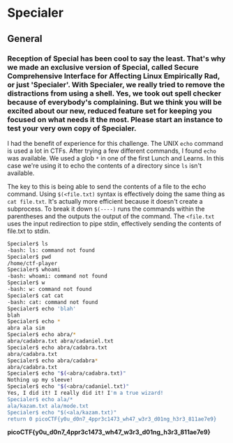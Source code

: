 # Specialer

## General

### Reception of Special has been cool to say the least. That's why we made an exclusive version of Special, called Secure Comprehensive Interface for Affecting Linux Empirically Rad, or just 'Specialer'. With Specialer, we really tried to remove the distractions from using a shell. Yes, we took out spell checker because of everybody's complaining. But we think you will be excited about our new, reduced feature set for keeping you focused on what needs it the most. Please start an instance to test your very own copy of Specialer.

I had the benefit of experience for this challenge.  The UNIX `echo` command is used a lot in CTFs.  After trying a few different commands, I found `echo` was available.  We used a glob `*` in one of the first Lunch and Learns.  In this case we're using it to echo the contents of a directory since `ls` isn't available.  

The key to this is being able to send the contents of a file to the echo command.  Using `$(<file.txt)` syntax is effectively doing the same thing as `cat file.txt`.  It's actually more efficient because it doesn't create a subprocess.  To break it down `$(----)` runs the commands within the parentheses and the outputs the output of the command.  The `<file.txt` uses the input redirection to pipe stdin, effectively sending the contents of file.txt to stdin.

```sh
Specialer$ ls
-bash: ls: command not found
Specialer$ pwd
/home/ctf-player
Specialer$ whoami
-bash: whoami: command not found
Specialer$ w
-bash: w: command not found
Specialer$ cat cat
-bash: cat: command not found
Specialer$ echo 'blah'
blah
Specialer$ echo *
abra ala sim
Specialer$ echo abra/*
abra/cadabra.txt abra/cadaniel.txt
Specialer$ echo abra/cadabra.txt
abra/cadabra.txt
Specialer$ echo abra/cadabra*   
abra/cadabra.txt
Specialer$ echo "$(<abra/cadabra.txt)"
Nothing up my sleeve!
Specialer$ echo "$(<abra/cadaniel.txt)"
Yes, I did it! I really did it! I'm a true wizard!
Specialer$ echo ala/*        
ala/kazam.txt ala/mode.txt
Specialer$ echo "$(<ala/kazam.txt)"
return 0 picoCTF{y0u_d0n7_4ppr3c1473_wh47_w3r3_d01ng_h3r3_811ae7e9}
```

**picoCTF{y0u_d0n7_4ppr3c1473_wh47_w3r3_d01ng_h3r3_811ae7e9}**
